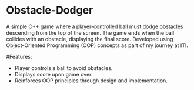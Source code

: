 # Obstacle-Dodger

A simple C++ game where a player-controlled ball must dodge obstacles descending from the top of the screen. The game ends when the ball collides with an obstacle, displaying the final score. Developed using Object-Oriented Programming (OOP) concepts as part of my journey at ITI.

#Features:
- Player controls a ball to avoid obstacles.
- Displays score upon game over.
- Reinforces OOP principles through design and implementation.
